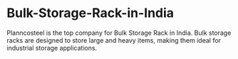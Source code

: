# Bulk-Storage-Rack-in-India
Planncosteel is the top company for Bulk Storage Rack in India. Bulk storage racks are designed to store large and heavy items, making them ideal for industrial storage applications. 
